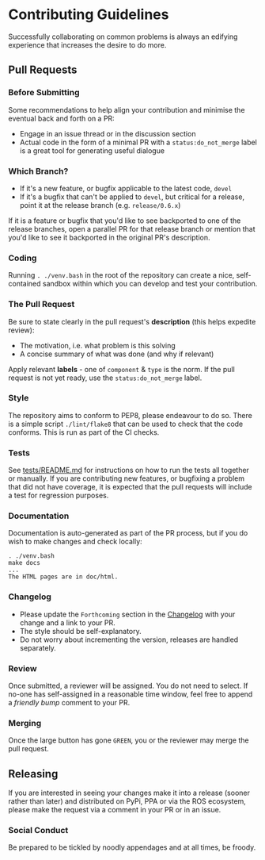 # Contributing Guidelines

Successfully collaborating on common problems is always an edifying experience that increases the desire to do more. 

## Pull Requests

### Before Submitting

Some recommendations to help align your contribution and minimise the eventual back and forth on a PR:

* Engage in an issue thread or in the discussion section
* Actual code in the form of a minimal PR with a `status:do_not_merge` label is a great tool for generating useful dialogue

### Which Branch?

* If it's a new feature, or bugfix applicable to the latest code, `devel`
* If it's a bugfix that can't be applied to `devel`, but critical for a release, point it at the release branch (e.g. `release/0.6.x`)

If it is a feature or bugfix that you'd like to see backported to one of the release branches, open a parallel PR for that
release branch or mention that you'd like to see it backported in the original PR's description.

### Coding

Running `. ./venv.bash` in the root of the repository can create a nice, self-contained sandbox within which you can develop and test your contribution.

### The Pull Request

Be sure to state clearly in the pull request's **description** (this helps expedite review):

* The motivation, i.e. what problem is this solving
* A concise summary of what was done (and why if relevant)

Apply relevant **labels** - one of `component` & `type` is the norm. If the pull request is not yet ready, use the `status:do_not_merge` label.

### Style

The repository aims to conform to PEP8, please endeavour to do so. There is a simple script `./lint/flake8` that can be used to check that the
code conforms. This is run as part of the CI checks.

### Tests

See [tests/README.md](tests/README.md) for instructions on how to run the tests all together or manually. If you are contributing new features, or
bugfixing a problem that did not have coverage, it is expected that the pull requests will include a test for regression purposes.

### Documentation

Documentation is auto-generated as part of the PR process, but if you do wish to make changes and check locally:

```
. ./venv.bash
make docs
...
The HTML pages are in doc/html.
```

### Changelog

* Please update the `Forthcoming` section in the [Changelog](Changelog.rst) with your change and a link to your PR.
* The style should be self-explanatory.
* Do not worry about incrementing the version, releases are handled separately.

### Review

Once submitted, a reviewer will be assigned. You do not need to select. If no-one has self-assigned in a reasonable time window,
feel free to append a *friendly bump* comment to your PR.

### Merging

Once the large button has gone `GREEN`, you or the reviewer may merge the pull request.

## Releasing

If you are interested in seeing your changes make it into a release (sooner rather than later) and distributed on
PyPi, PPA or via the ROS ecosystem, please make the request via a comment in your PR or in an issue.

### Social Conduct

Be prepared to be tickled by noodly appendages and at all times, be froody.
